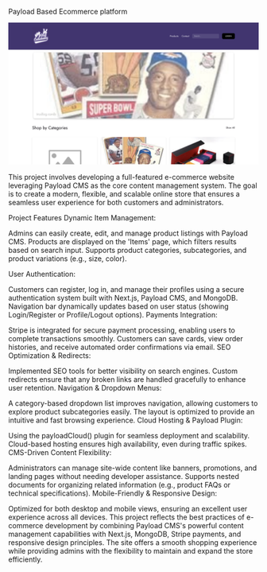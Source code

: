 Payload Based Ecommerce platform

![Project Screenshot](assets/images/bunnypayloadScreenshot.png)

This project involves developing a full-featured e-commerce website leveraging Payload CMS as the core content management system. The goal is to create a modern, flexible, and scalable online store that ensures a seamless user experience for both customers and administrators.

Project Features
Dynamic Item Management:

Admins can easily create, edit, and manage product listings with Payload CMS.
Products are displayed on the 'Items' page, which filters results based on search input.
Supports product categories, subcategories, and product variations (e.g., size, color).

User Authentication:

Customers can register, log in, and manage their profiles using a secure authentication system built with Next.js, Payload CMS, and MongoDB.
Navigation bar dynamically updates based on user status (showing Login/Register or Profile/Logout options).
Payments Integration:

Stripe is integrated for secure payment processing, enabling users to complete transactions smoothly.
Customers can save cards, view order histories, and receive automated order confirmations via email.
SEO Optimization & Redirects:

Implemented SEO tools for better visibility on search engines.
Custom redirects ensure that any broken links are handled gracefully to enhance user retention.
Navigation & Dropdown Menus:

A category-based dropdown list improves navigation, allowing customers to explore product subcategories easily.
The layout is optimized to provide an intuitive and fast browsing experience.
Cloud Hosting & Payload Plugin:

Using the payloadCloud() plugin for seamless deployment and scalability.
Cloud-based hosting ensures high availability, even during traffic spikes.
CMS-Driven Content Flexibility:

Administrators can manage site-wide content like banners, promotions, and landing pages without needing developer assistance.
Supports nested documents for organizing related information (e.g., product FAQs or technical specifications).
Mobile-Friendly & Responsive Design:

Optimized for both desktop and mobile views, ensuring an excellent user experience across all devices.
This project reflects the best practices of e-commerce development by combining Payload CMS's powerful content management capabilities with Next.js, MongoDB, Stripe payments, and responsive design principles. The site offers a smooth shopping experience while providing admins with the flexibility to maintain and expand the store efficiently.
